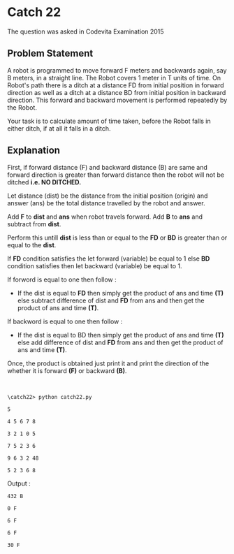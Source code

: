 # Catch 22

The question was asked in Codevita Examination 2015

## Problem Statement

A robot is programmed to move forward F meters and backwards again, say B meters, in a straight line. The Robot covers 1 meter in T units of time. On Robot's path there is a ditch at a distance FD from initial position in forward direction as well as a ditch at a distance BD from initial position in backward direction. This forward and backward movement is performed repeatedly by the Robot.

Your task is to calculate amount of time taken, before the Robot falls in either ditch, if at all it falls in a ditch.

## Explanation

First, if forward distance (F) and backward distance (B) are same and forward direction is greater than forward distance then the robot will not be ditched **i.e. NO DITCHED.**

Let distance (dist) be the distance from the initial position (origin) and answer (ans) be the total distance travelled by the robot and answer. 

Add **F** to **dist** and **ans** when robot travels forward. Add **B** to **ans** and subtract from **dist**. 

Perform this untill **dist** is less than or equal to the **FD** or **BD** is greater than or equal to the **dist**. 

If **FD** condition satisfies the let forward (variable) be equal to 1 else **BD** condition satisfies then let backward (variable) be equal to 1.

If forword is equal to one then follow :

- If the dist is equal to **FD** then simply get the product of ans and time **(T)** else subtract difference of dist and **FD** from ans and then get the product of ans and time **(T)**.

If backword is equal to one then follow :

- If the dist is equal to BD then simply get the product of ans and time **(T)** else add difference of dist and **FD** from ans and then get the product of ans and time **(T)**.

Once, the product is obtained just print it and print the direction of the whether it is forward **(F)** or backward **(B)**.

<br/>

```\catch22> python catch22.py```

```5```

```4 5 6 7 8```

```3 2 1 0 5```

```7 5 2 3 6```

```9 6 3 2 48```

```5 2 3 6 8```

Output :

```432 B```

```0 F```

```6 F```

```6 F```

```30 F```

